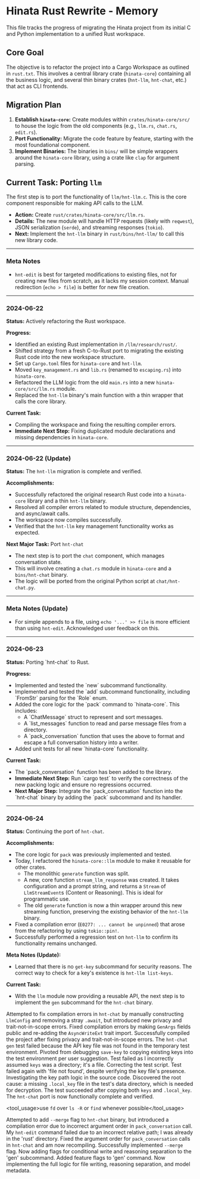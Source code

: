 # Hinata Rust Rewrite - Memory

This file tracks the progress of migrating the Hinata project from its initial C and Python implementation to a unified Rust workspace.

## Core Goal
The objective is to refactor the project into a Cargo Workspace as outlined in `rust.txt`. This involves a central library crate (`hinata-core`) containing all the business logic, and several thin binary crates (`hnt-llm`, `hnt-chat`, etc.) that act as CLI frontends.

## Migration Plan

1.  **Establish `hinata-core`:** Create modules within `crates/hinata-core/src/` to house the logic from the old components (e.g., `llm.rs`, `chat.rs`, `edit.rs`).
2.  **Port Functionality:** Migrate the code feature by feature, starting with the most foundational component.
3.  **Implement Binaries:** The binaries in `bins/` will be simple wrappers around the `hinata-core` library, using a crate like `clap` for argument parsing.

## Current Task: Porting `llm`
The first step is to port the functionality of `llm/hnt-llm.c`. This is the core component responsible for making API calls to the LLM.

-   **Action:** Create `rust/crates/hinata-core/src/llm.rs`.
-   **Details:** The new module will handle HTTP requests (likely with `reqwest`), JSON serialization (`serde`), and streaming responses (`tokio`).
-   **Next:** Implement the `hnt-llm` binary in `rust/bins/hnt-llm/` to call this new library code.

---
### Meta Notes
- `hnt-edit` is best for targeted modifications to existing files, not for creating new files from scratch, as it lacks my session context. Manual redirection (`echo > file`) is better for new file creation.


---
### 2024-06-22

**Status:** Actively refactoring the Rust workspace.

**Progress:**
-   Identified an existing Rust implementation in `/llm/research/rust/`.
-   Shifted strategy from a fresh C-to-Rust port to migrating the existing Rust code into the new workspace structure.
-   Set up `Cargo.toml` files for `hinata-core` and `hnt-llm`.
-   Moved `key_management.rs` and `lib.rs` (renamed to `escaping.rs`) into `hinata-core`.
-   Refactored the LLM logic from the old `main.rs` into a new `hinata-core/src/llm.rs` module.
-   Replaced the `hnt-llm` binary's main function with a thin wrapper that calls the core library.

**Current Task:**
-   Compiling the workspace and fixing the resulting compiler errors.
-   **Immediate Next Step:** Fixing duplicated module declarations and missing dependencies in `hinata-core`.


---
### 2024-06-22 (Update)

**Status:** The `hnt-llm` migration is complete and verified.

**Accomplishments:**
-   Successfully refactored the original research Rust code into a `hinata-core` library and a thin `hnt-llm` binary.
-   Resolved all compiler errors related to module structure, dependencies, and async/await calls.
-   The workspace now compiles successfully.
-   Verified that the `hnt-llm` key management functionality works as expected.

**Next Major Task:** Port `hnt-chat`
-   The next step is to port the `chat` component, which manages conversation state.
-   This will involve creating a `chat.rs` module in `hinata-core` and a `bins/hnt-chat` binary.
-   The logic will be ported from the original Python script at `chat/hnt-chat.py`.


---
### Meta Notes (Update)
- For simple appends to a file, using `echo '...' >> file` is more efficient than using `hnt-edit`. Acknowledged user feedback on this.

---
### 2024-06-23

**Status:** Porting \`hnt-chat\` to Rust.

**Progress:**
- Implemented and tested the \`new\` subcommand functionality.
- Implemented and tested the \`add\` subcommand functionality, including \`FromStr\` parsing for the \`Role\` enum.
- Added the core logic for the \`pack\` command to \`hinata-core\`. This includes:
    - A \`ChatMessage\` struct to represent and sort messages.
    - A \`list_messages\` function to read and parse message files from a directory.
    - A \`pack_conversation\` function that uses the above to format and escape a full conversation history into a writer.
- Added unit tests for all new \`hinata-core\` functionality.

**Current Task:**
- The \`pack_conversation\` function has been added to the library.
- **Immediate Next Step:** Run \`cargo test\` to verify the correctness of the new packing logic and ensure no regressions occurred.
- **Next Major Step:** Integrate the \`pack_conversation\` function into the \`hnt-chat\` binary by adding the \`pack\` subcommand and its handler.

---
### 2024-06-24

**Status:** Continuing the port of `hnt-chat`.

**Accomplishments:**
- The core logic for `pack` was previously implemented and tested.
- Today, I refactored the `hinata-core::llm` module to make it reusable for other crates.
  - The monolithic `generate` function was split.
  - A new, core function `stream_llm_response` was created. It takes configuration and a prompt string, and returns a `Stream` of `LlmStreamEvent`s (Content or Reasoning). This is ideal for programmatic use.
  - The old `generate` function is now a thin wrapper around this new streaming function, preserving the existing behavior of the `hnt-llm` binary.
- Fixed a compilation error (`E0277: ... cannot be unpinned`) that arose from the refactoring by using `tokio::pin!`.
- Successfully performed a regression test on `hnt-llm` to confirm its functionality remains unchanged.

**Meta Notes (Update):**
- Learned that there is no `get-key` subcommand for security reasons. The correct way to check for a key's existence is `hnt-llm list-keys`.

**Current Task:**
- With the `llm` module now providing a reusable API, the next step is to implement the `gen` subcommand for the `hnt-chat` binary.

Attempted to fix compilation errors in `hnt-chat` by manually constructing `LlmConfig` and removing a stray `.await`, but introduced new privacy and trait-not-in-scope errors.
Fixed compilation errors by making `GenArgs` fields public and re-adding the `AsyncWriteExt` trait import.
Successfully compiled the project after fixing privacy and trait-not-in-scope errors.
The `hnt-chat gen` test failed because the API key file was not found in the temporary test environment.
Pivoted from debugging `save-key` to copying existing keys into the test environment per user suggestion.
Test failed as I incorrectly assumed `keys` was a directory; it's a file. Correcting the test script.
Test failed again with 'file not found', despite verifying the key file's presence. Investigating the key path logic in the source code.
Discovered the root cause: a missing `.local_key` file in the test's data directory, which is needed for decryption.
The test succeeded after copying both `keys` and `.local_key`. The `hnt-chat` port is now functionally complete and verified.

<tool_usage>use `fd` over `ls -R` or `find` whenever possible</tool_usage>

Attempted to add `--merge` flag to `hnt-chat` binary, but introduced a compilation error due to incorrect argument order in `pack_conversation` call.
My `hnt-edit` command failed due to an incorrect relative path; I was already in the 'rust' directory.
Fixed the argument order for `pack_conversation` calls in `hnt-chat` and am now recompiling.
Successfully implemented `--merge` flag. Now adding flags for conditional write and reasoning separation to the 'gen' subcommand.
Added feature flags to 'gen' command. Now implementing the full logic for file writing, reasoning separation, and model metadata.
